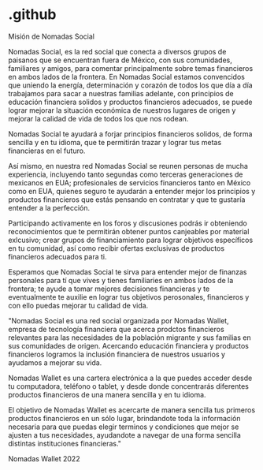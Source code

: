 # .github
Misión de Nomadas Social

Nomadas Social, es la red social que conecta a diversos grupos de paisanos que se encuentran fuera de México, con sus comunidades, familiares y amigos, para comentar principalmente sobre temas financieros en ambos lados de la frontera. En Nomadas Social estamos convencidos que uniendo la energía, determinación y corazón de todos los que día a día trabajamos para sacar a nuestras familias adelante, con principios de educación financiera solidos y productos financieros adecuados, se puede lograr mejorar la situación económica de nuestros lugares de origen y mejorar la calidad de vida de todos los que nos rodean.

Nomadas Social te ayudará a forjar principios financieros solidos, de forma sencilla y en tu idioma, que te permitirán trazar y lograr tus metas financieras en el futuro.

Así mismo, en nuestra red Nomadas Social se reunen personas de mucha experiencia, incluyendo tanto segundas como terceras generaciones de mexicanos en EUA; profesionales de servicios financieros tanto en México como en EUA, quienes seguro te ayudarán a entender mejor los principios y productos financieros que estás pensando en contratar y que te gustaría entender a la perfección.

Participando activamente en los foros y discusiones podrás ir obteniendo reconocimientos que te permitirán obtener puntos canjeables por material exlcusivo; crear grupos de financiamiento para lograr objetivos específicos en tu comunidad, así como recibir ofertas exclusivas de productos financieros adecuados para ti.

Esperamos que Nomadas Social te sirva para entender mejor de finanzas personales para tí que vives y tienes familiaries en ambos lados de la frontera; te ayude a tomar mejores decisiones financieras y te eventualmente te auxilie en lograr tus objetivos perosonales, financieros y con ello puedas mejorar tu calidad de vida.

"Nomadas Social es una red social organizada por Nomadas Wallet, empresa de tecnología financiera que acerca prodctos financieros relevantes para las necesidades de la población migrante y sus familias en sus comunidades de origen. Acercando educación financiera y productos financieros logramos la inclusión financiera de nuestros usuarios y ayudamos a mejorar su vida.

Nomadas Wallet es una cartera electrónica a la que puedes acceder desde tu computadora, teléfono o tablet, y desde donde concentrarás diferentes productos financieros de una manera sencilla y en tu idioma.

El objetivo de Nomadas Wallet es acercarte de manera sencilla tus primeros productos financieros en un sólo lugar, brindandote toda la información necesaria para que puedas elegir terminos y condiciones que mejor se ajusten a tus necesidades, ayudandote a navegar de una forma sencilla distintas instituciones financieras."

Nomadas Wallet 2022
